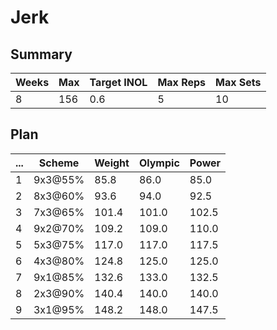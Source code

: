 # Jerk

## Summary

Weeks | Max | Target INOL | Max Reps | Max Sets
--- | --- | --- | --- | ---
8 | 156 | 0.6 | 5 | 10

## Plan

 ... | Scheme | Weight | Olympic | Power
--- | --- | --- | --- | ---
1 | 9x3@55% | 85.8 | 86.0 | 85.0
2 | 8x3@60% | 93.6 | 94.0 | 92.5
3 | 7x3@65% | 101.4 | 101.0 | 102.5
4 | 9x2@70% | 109.2 | 109.0 | 110.0
5 | 5x3@75% | 117.0 | 117.0 | 117.5
6 | 4x3@80% | 124.8 | 125.0 | 125.0
7 | 9x1@85% | 132.6 | 133.0 | 132.5
8 | 2x3@90% | 140.4 | 140.0 | 140.0
9 | 3x1@95% | 148.2 | 148.0 | 147.5
